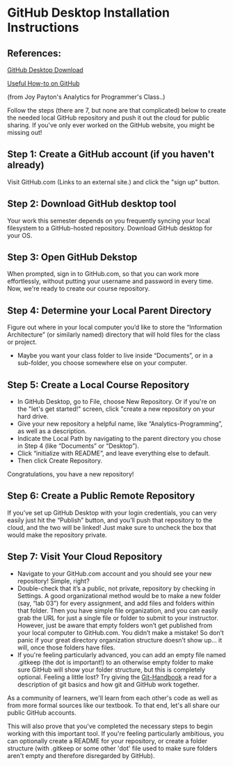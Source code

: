 # GitHub Desktop Installation Instructions

## References:

[GitHub Desktop Download](https://desktop.github.com/)

[Useful How-to on GitHub](https://www.youtube.com/playlist?list=PLRqwX-V7Uu6ZF9C0YMKuns9sLDzK6zoiV)

(from Joy Payton's Analytics for Programmer's Class..)

Follow the steps (there are 7, but none are that complicated) below to create the needed local GitHub repository and push it out the cloud for public sharing. If you've only ever worked on the GitHub website, you might be missing out!

## Step 1: Create a GitHub account (if you haven't already)
Visit GitHub.com (Links to an external site.) and click the "sign up" button.

## Step 2: Download GitHub desktop tool
Your work this semester depends on you frequently syncing your local filesystem to a GitHub-hosted repository. Download GitHub desktop for your OS.
## Step 3: Open GitHub Dekstop
When prompted, sign in to GitHub.com, so that you can work more effortlessly, without putting your username and password in every time. Now, we're ready to create our course repository.

## Step 4: Determine your Local Parent Directory
Figure out where in your local computer you’d like to store the “Information Architecture” (or similarly named) directory that will hold files for the class or project.
* Maybe you want your class folder to live inside “Documents”, or in a sub-folder, you choose somewhere else on your computer.

## Step 5: Create a Local Course Repository
* In GitHub Desktop, go to File, choose New Repository. Or if you're on the "let's get started!" screen, click "create a new repository on your hard drive.
* Give your new repository a helpful name, like “Analytics-Programming”, as well as a description.
* Indicate the Local Path by navigating to the parent directory you chose in Step 4 (like “Documents” or “Desktop”).
* Click “initialize with README”, and leave everything else to default.
* Then click Create Repository.

Congratulations, you have a new repository!

## Step 6: Create a Public Remote Repository
If you’ve set up GitHub Desktop with your login credentials, you can very easily just hit the “Publish” button, and you’ll push that repository to the cloud, and the two will be linked! Just make sure to uncheck the box that would make the repository private.


## Step 7: Visit Your Cloud Repository
* Navigate to your GitHub.com account and you should see your new repository! Simple, right?
* Double-check that it’s a public, not private, repository by checking in Settings.
A good organizational method would be to make a new folder (say, “lab 03”) for every assignment, and add files and folders within that folder. Then you have simple file organization, and you can easily grab the URL for just a single file or folder to submit to your instructor.
However, just be aware that empty folders won’t get published from your local computer to GitHub.com. You didn’t make a mistake! So don’t panic if your great directory organization structure doesn’t show up… it will, once those folders have files.
* If you're feeling particularly advanced, you can add an empty file named .gitkeep (the dot is important!) to an otherwise empty folder to make sure GitHub will show your folder structure, but this is completely optional.
Feeling a little lost? 
Try giving the [Git-Handbook](https://guides.github.com/introduction/git-handbook/) a read for a description of git basics and how git and GitHub work together.

As a community of learners, we'll learn from each other's code as well as from more formal sources like our textbook. To that end, let's all share our public GitHub accounts.

This will also prove that you've completed the necessary steps to begin working with this important tool. If you're feeling particularly ambitious, you can optionally create a README for your repository, or create a folder structure (with .gitkeep or some other 'dot' file used to make sure folders aren't empty and therefore disregarded by GitHub). 


